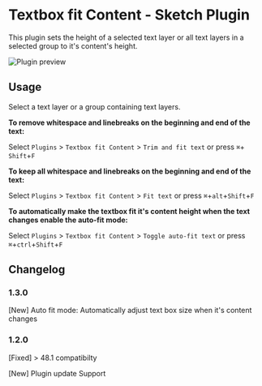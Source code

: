 # Textbox fit Content - Sketch Plugin
This plugin sets the height of a selected text layer or all text layers in a selected group to it's content's height.

![Plugin preview](https://github.com/juliussohn/sketch-textbox-fit-content/blob/master/preview.gif)


## Usage
Select a text layer or a group containing text layers.


**To remove whitespace and linebreaks on the beginning and end of the text:**

Select `Plugins` > `Textbox fit Content` > `Trim and fit text` or press  `⌘`+ `Shift`+`F`


**To keep all whitespace and linebreaks on the beginning and end of the text:** 

Select `Plugins` > `Textbox fit Content` > `Fit text` or press  `⌘`+`alt`+`Shift`+`F`

**To automatically make the textbox fit it's content height when the text changes enable the auto-fit mode:**

Select  `Plugins` > `Textbox fit Content` > `Toggle auto-fit text` or press  `⌘`+`ctrl`+`Shift`+`F`


## Changelog

### 1.3.0

[New] Auto fit mode: Automatically adjust text box size when it's content changes

### 1.2.0

[Fixed] \> 48.1 compatibilty

[New] Plugin update Support
